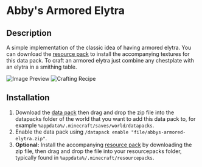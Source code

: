 # Abby's Armored Elytra

## Description

A simple implementation of the classic idea of having armored elytra. You can download the [resource pack] to install the accompanying textures for this data pack. To craft an armored elytra just combine any chestplate with an elytra in a smithing table.

![Image Preview](https://i.imgur.com/LRor5Xv.png)
![Crafting Recipe](https://i.imgur.com/mFSOY84.png)

## Installation

1. Download the [data pack] then drag and drop the zip file into the datapacks folder of the world that you want to add this data pack to, for example `%appdata%/.minecraft/saves/world/datapacks`.
2. Enable the data pack using `/datapack enable "file/abbys-armored-elytra.zip"`.
3. **Optional:** Install the accompanying [resource pack] by downloading the zip file, then drag and drop the file into your resourcepacks folder, typically found in `%appdata%/.minecraft/resourcepacks`.

[data pack]:../../releases/download/1.2/abbys-armored-elytra.zip
[resource pack]: ../../releases/download/1.2/abbys-armored-elytra-resource-pack.zip
